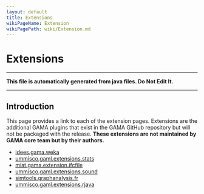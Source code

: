 ```yaml
---
layout: default
title: Extensions
wikiPageName: Extension
wikiPagePath: wiki/Extension.md
---
```

# Extensions
----
**This file is automatically generated from java files. Do Not Edit It.**

----

## Introduction
This page provides a link to each of the extension pages. Extensions are the additional GAMA plugins that exist in the GAMA GitHub repository but will not be packaged with the release. **These extensions are not maintained by GAMA core team but by their authors.**
* [idees.gama.weka](PluginDocumentation/Extension_idees.gama.weka)
* [ummisco.gaml.extensions.stats](PluginDocumentation/Extension_ummisco.gaml.extensions.stats)
* [miat.gama.extension.ifcfile](PluginDocumentation/Extension_miat.gama.extension.ifcfile)
* [ummisco.gaml.extensions.sound](PluginDocumentation/Extension_ummisco.gaml.extensions.sound)
* [simtools.graphanalysis.fr](PluginDocumentation/Extension_simtools.graphanalysis.fr)
* [ummisco.gaml.extensions.rjava](PluginDocumentation/Extension_ummisco.gaml.extensions.rjava)
